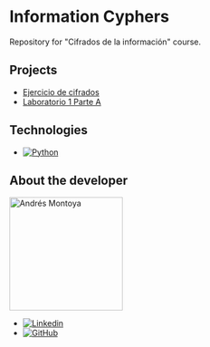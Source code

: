 # Information Cyphers

Repository for "Cifrados de la información" course.

## Projects

- [Ejercicio de cifrados](https://github.com/Montoya086/information-ciphers/tree/main/Ejercicio_28-01)
- [Laboratorio 1 Parte A]((https://github.com/Montoya086/information-ciphers/tree/main/Lab1-A))

## Technologies
* [![Python][Python]][Python-url]

## About the developer

<a href="https://github.com/Montoya086">
  <img width='200' src="https://avatars.githubusercontent.com/u/84055444?v=4" alt="Andrés Montoya" />
</a>

* [![Linkedin][Linkedin-img]][Linkedin]
* [![GitHub][GitHub-img]][GitHub]



<!-- URLS -->  
[Python]: https://img.shields.io/badge/Python-3776AB?style=flat&logo=python&logoColor=white
[Python-url]: https://www.python.org/
[Linkedin]: https://www.linkedin.com/in/andr%C3%A9s-montoya-8a0743287/
[Linkedin-img]: https://img.shields.io/badge/-LinkedIn-black.svg?style=for-the-badge&logo=linkedin&colorB=555
[Github]: https://github.com/Montoya086
[GitHub-img]: https://img.shields.io/badge/github-%23121011.svg?style=for-the-badge&logo=github&logoColor=white
